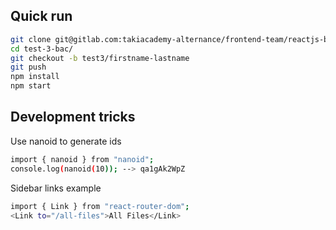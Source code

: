 ## Quick run

```bash
git clone git@gitlab.com:takiacademy-alternance/frontend-team/reactjs-bac/test-3-bac.git test-3-bac
cd test-3-bac/
git checkout -b test3/firstname-lastname
git push
npm install
npm start
```

## Development tricks

Use nanoid to generate ids

```bash
import { nanoid } from "nanoid";
console.log(nanoid(10)); --> qa1gAk2WpZ
```

Sidebar links example

```bash
import { Link } from "react-router-dom";
<Link to="/all-files">All Files</Link>
```